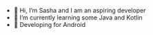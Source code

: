 - 👋 Hi, I’m Sasha and I am an aspiring  developer 
- 🌱 I’m currently learning some Java and Kotlin
- 📱 Developing for Android


